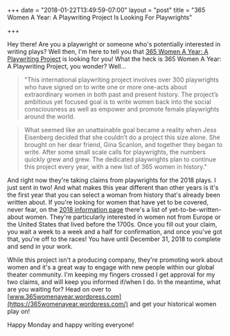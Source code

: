 +++
date = "2018-01-22T13:49:59-07:00"
layout = "post"
title = "365 Women A Year: A Playwriting Project Is Looking For Playwrights"

+++

Hey there! Are you a playwright or someone who's potentially interested in writing plays? Well then, I'm here to tell you that [365 Women A Year: A Playwriting Project](https://365womenayear.wordpress.com/) is looking for you! What the heck is 365 Women A Year: A Playwriting Project, you wonder? Well...

>"This international playwriting project involves over 300 playwrights who have signed on to write one or more one-acts about extraordinary women in both past and present history. The project’s ambitious yet focused goal is to write women back into the social consciousness as well as empower and promote female playwrights around the world.

>What seemed like an unattainable goal became a reality when Jess Eisenberg decided that she couldn’t do a project this size alone.  She brought on her dear friend, Gina Scanlon, and together they began to write.  After some small scale calls for playwrights, the numbers quickly grew and grew. The dedicated playwrights plan to continue this project every year, with a new list of 365 women in history."

And right now they're taking claims from playwrights for the 2018 plays. I just sent in two! And what makes this year different than other years is it's the first year that you can select a woman from history that's already been written about. If you're looking for women that have yet to be covered, never fear, on the [2018 information page](https://365womenayear.wordpress.com/2018-info/) there's a list of yet-to-be-written-about women. They're particularly interested in women not from Europe or the United States that lived before the 1700s. Once you fill out your claim, you wait a week to a week and a half for confirmation, and once you've got that, you're off to the races! You have until December 31, 2018 to complete and send in your work.

While this project isn't a producing company, they're promoting work about women and it's a great way to engage with new people within our global theater community. I'm keeping my fingers crossed I get approval for my two claims, and will keep you informed if/when I do. In the meantime, what are you waiting for? Head on over to [www.365womenayear.wordpress.com](https://365womenayear.wordpress.com/) and get your historical women play on!

Happy Monday and happy writing everyone! 